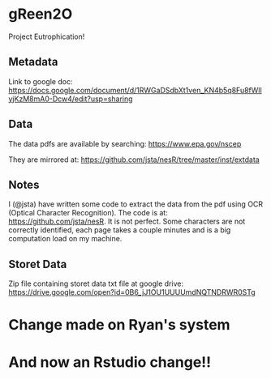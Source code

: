 # gReen2O
Project Eutrophication!

## Metadata
Link to google doc: https://docs.google.com/document/d/1RWGaDSdbXt1ven_KN4b5q8Fu8fWllyjKzM8mA0-Dcw4/edit?usp=sharing

## Data

The data pdfs are available by searching: https://www.epa.gov/nscep

They are mirrored at: https://github.com/jsta/nesR/tree/master/inst/extdata

## Notes
I (@jsta) have written some code to extract the data from the pdf using OCR (Optical Character Recognition). The code is at: https://github.com/jsta/nesR. It is not perfect. Some characters are not correctly identified, each page takes a couple minutes and is a big computation load on my machine. 

## Storet Data
Zip file containing storet data txt file at google drive: https://drive.google.com/open?id=0B6_jJ1OU1UUUUmdNQTNDRWR0STg

# Change made on Ryan's system
# And now an Rstudio change!!


